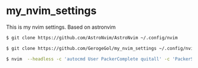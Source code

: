 # my_nvim_settings
This is my nvim settings. Based on astronvim

```zsh
$ git clone https://github.com/AstroNvim/AstroNvim ~/.config/nvim
```

```zsh
$ git clone https://github.com/GerogeGol/my_nvim_settings ~/.config/nvim/lua/user
```

```zsh
$ nvim  --headless -c 'autocmd User PackerComplete quitall' -c 'PackerSync'
```
